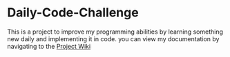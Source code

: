 # Daily-Code-Challenge
This is a project to improve my programming abilities by learning something new daily and implementing it in code.
you can view my documentation by navigating to the [Project Wiki](https://github.com/IjlalBaig/Daily-Code-Challenge/wiki/Docs)
